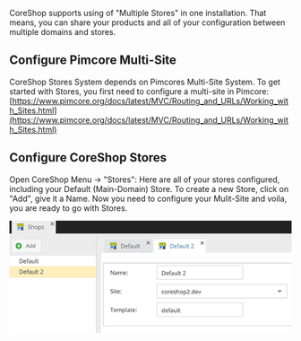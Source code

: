 CoreShop supports using of "Multiple Stores" in one installation. That means, you can share your products and all of your configuration between multiple domains and stores.

## Configure Pimcore Multi-Site

CoreShop Stores System depends on Pimcores Multi-Site System. To get started with Stores, you first need to configure a multi-site in Pimcore: [https://www.pimcore.org/docs/latest/MVC/Routing_and_URLs/Working_with_Sites.html](https://www.pimcore.org/docs/latest/MVC/Routing_and_URLs/Working_with_Sites.html)

## Configure CoreShop Stores

Open CoreShop Menu -> "Stores": Here are all of your stores configured, including your Default (Main-Domain) Store. To create a new Store, click on "Add", give it a Name. Now you need to configure your Mulit-Site and voila, you are ready to go with Stores.

![Sales Report](img/stores.png)